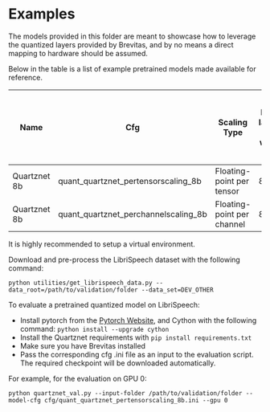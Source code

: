# Examples

The models provided in this folder are meant to showcase how to leverage the quantized layers provided by Brevitas,
and by no means a direct mapping to hardware should be assumed.

Below in the table is a list of example pretrained models made available for reference.

| Name         | Cfg                   | Scaling Type               | Inner layers bit width | Outer layers bit width | WER (Word Error Rate) on dev-other  |  Pretrained model    | Retrained from                |
|--------------|-----------------------|----------------------------|------------------------|------------------------|------------------------|----------------------|-------------------------------|
| Quartznet 8b | quant_quartznet_pertensorscaling_8b  | Floating-point per tensor  | 8 bit | 8 bit | 11.03% | [Encoder](https://github.com/Xilinx/brevitas/releases/download/quant_quartznet_8b-r0/quant_quartznet_encoder_8b-fbff9a95.pt) [Decoder](https://github.com/Xilinx/brevitas/releases/download/quant_quartznet_8b-r0/quant_quartznet_decoder_8b-d09ea039.pt) | [link](https://ngc.nvidia.com/catalog/models/nvidia:quartznet_15x5_ls_sp) |
| Quartznet 8b | quant_quartznet_perchannelscaling_8b | Floating-point per channel | 8 bit | 8 bit | 10.98% | [Encoder](https://github.com/Xilinx/brevitas/releases/download/quant_quartznet_8b-r0/quant_quartznet_encoder_8b-fbff9a95.pt) [Decoder](https://github.com/Xilinx/brevitas/releases/download/quant_quartznet_8b-r0/quant_quartznet_decoder_8b-d09ea039.pt) | [link](https://ngc.nvidia.com/catalog/models/nvidia:quartznet_15x5_ls_sp) |

It is highly recommended to setup a virtual environment.

Download and pre-process the LibriSpeech dataset with the following command:
```
python utilities/get_librispeech_data.py --data_root=/path/to/validation/folder --data_set=DEV_OTHER
```

To evaluate a pretrained quantized model on LibriSpeech:

 - Install pytorch from the [Pytorch Website](https://pytorch.org/), and Cython with the following command:
 `python install --upgrade cython`
 - Install  the Quartznet requirements with `pip install requirements.txt`
 - Make sure you have Brevitas installed
 - Pass the corresponding cfg .ini file as an input to the evaluation script. The required checkpoint will be downloaded automatically. 
 
 For example, for the evaluation on GPU 0:

```
python quartznet_val.py --input-folder /path/to/validation/folder --model-cfg cfg/quant_quartznet_pertensorscaling_8b.ini --gpu 0
```
